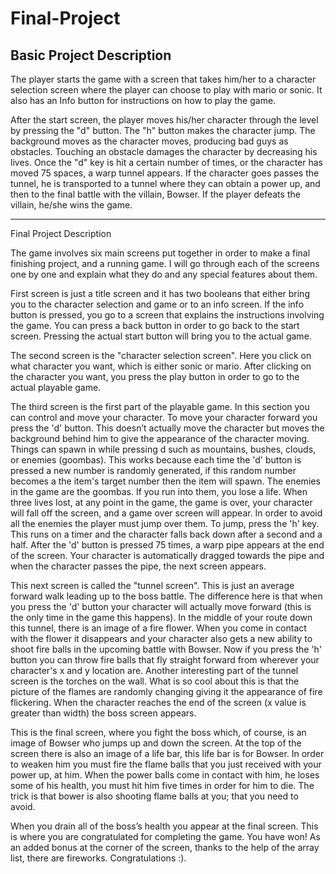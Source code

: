 Final-Project
=============
Basic Project Description
-------------------------
The player starts the game with a screen that takes him/her to a character selection screen where the player can choose to play with mario or sonic. It also has an Info button for instructions on how to play the game.

After the start screen, the player moves his/her character through the level by pressing the "d" button. The "h" button makes the character jump. The background moves as the character moves, producing bad guys as obstacles. Touching an obstacle damages the character by decreasing his lives. Once the "d" key is hit a certain number of times, or the character has moved 75 spaces, a warp tunnel appears. If the character goes passes the tunnel, he is transported to a tunnel where they can obtain a power up, and then to the final battle with the villain, Bowser. If the player defeats the villain, he/she wins the game.

----------------------
Final Project Description

The game involves six main screens put together in order to make a final finishing project, and a running game. 
I will go through each of the screens one by one and explain what they do and any special features about them.

First screen is just a title screen and it has two booleans that either bring you to the character selection and game or to an info screen. 
If the info button is pressed, you go to a screen that explains the instructions involving the game.
You can press a back button in order to go back to the start screen. Pressing the actual start button will bring you to the actual game.

The second screen is the "character selection screen". 
Here you click on what character you want, which is either sonic or mario. After clicking on the character you want, you press the play button in order to go to the actual playable game.

The third screen is the first part of the playable game. In this section you can control and move your character.
To move your character forward you press the 'd' button. This doesn’t actually move the character but moves the background behind him to give the appearance of the character moving. 
Things can spawn in while pressing d such as mountains, bushes, clouds, or enemies (goombas).
This works because each time the 'd' button is pressed a new number is randomly generated, if this random number becomes a the item's target number then the item will spawn.
The enemies in the game are the goombas. If you run into them, you lose a life. When three lives lost, at any point in the game, the game is over, your character will fall off the screen, and a game over screen will appear.
In order to avoid all the enemies the player must jump over them. To jump, press the 'h' key. This runs on a timer and the character falls back down after a second and a half.
After the 'd' button is pressed 75 times, a warp pipe appears at the end of the screen. Your character is automatically dragged towards the pipe and when the character passes the pipe, the next screen appears.

This next screen is called the "tunnel screen".
This is just an average forward walk leading up to the boss battle. The difference here is that when you press the 'd' button your character will actually move forward (this is the only time in the game this happens).
In the middle of your route down this tunnel, there is an image of a fire flower.
When you come in contact with the flower it disappears and your character also gets a new ability to shoot fire balls in the upcoming battle with Bowser.
Now if you press the 'h' button you can throw fire balls that fly straight forward from wherever your character's x and y location are.
Another interesting part of the tunnel screen is the torches on the wall. What is so cool about this is that the picture of the flames are randomly changing giving it the appearance of fire flickering.
When the character reaches the end of the screen (x value is greater than width) the boss screen appears.

This is the final screen, where you fight the boss which, of course, is an image of Bowser who jumps up and down the screen. At the top of the screen there is also an image of a life bar, this life bar is for Bowser.
In order to weaken him you must fire the flame balls that you just received with your power up, at him.
When the power balls come in contact with him, he loses some of his health, you must hit him five times in order for him to die.
The trick is that bower is also shooting flame balls at you; that you need to avoid. 

When you drain all of the boss’s health you appear at the final screen. This is where you are congratulated for completing the game. You have won! As an added bonus at the corner of the screen, thanks to the help of the array list, there are fireworks. Congratulations :).
